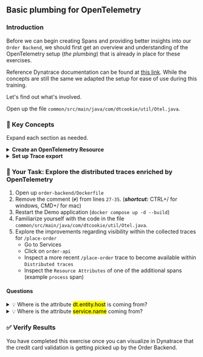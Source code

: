 ## Basic plumbing for OpenTelemetry

### Introduction

Before we can begin creating Spans and providing better insights into our `Order Backend`, we should first get an overview and understanding of the OpenTelemetry setup (_the plumbing_) that is already in place for these exercises.

Reference Dynatrace documentation can be found at [this link](https://docs.dynatrace.com/docs/extend-dynatrace/opentelemetry/walkthroughs/java/java-manual). While the concepts are still the same we adapted the setup for ease of use during this training.

Let's find out what's involved.

Open up the file `common/src/main/java/com/dtcookie/util/Otel.java`.

### 📑 Key Concepts

Expand each section as needed.
<details>
  <summary><strong>Create an OpenTelemetry Resource</strong></summary>
  A resource is nothing more than the representation of an entity which produces telemetry data. In Dynatrace, Resources define the Services which tie together our observability signals (traces, metrics, logs). OpenTelemetry provides an implementation of `Resource` as part of its `SDK`, all we have to provide is attributes to describe this resouce.

  At the very minimum it pays off to define the attribute `service.name`. In our case we expect that value to be available as an Environment Variable. 
  ```java
Resource serviceName = Optional.ofNullable(System.getenv("OTEL_SERVICE_NAME"))
    .map(n -> Attributes.of(AttributeKey.stringKey("service.name"), n)).map(Resource::create)
    .orElseGet(Resource::empty);
  ```

  > 📝 **Note**: `ResourceAttributes` allows us to access "semantic attributes" - industry set standards for attribute names

  Further down in `common/src/main/java/com/dtcookie/util/Otel.java` we attempt to interrogate the OneAgent for some Dynatrace-specific attributes.

  ```java
for (String name : new String[] { "dt_metadata_e617c525669e072eebe3d0f08212e8f2.properties",
        "/var/lib/dynatrace/enrichment/dt_metadata.properties" }) {
    try {
        Properties props = new Properties();
        props.load(name.startsWith("/var") ? new FileInputStream(name) : new FileInputStream(Files.readAllLines(Paths.get(name)).get(0)));
        dtMetadata = dtMetadata.merge(Resource.create(props.entrySet().stream().collect(Attributes::builder,
                        (b, e) -> b.put(e.getKey().toString(), e.getValue().toString()),
                        (b1, b2) -> b1.putAll(b2.build()))
                .build()));
    } catch (IOException e) {
    }
}
```

  > 📝 **Note**: `dt_metadata_e617c525669e072eebe3d0f08212e8f2.json` is a file that contains a path under which OneAgent writes topology-specific dimensions related to the process reading it. This means we can provide Dynatrace with OneAgent supplied information about the Process that our Resource is running on. More on this in the [online documentation](https://www.dynatrace.com/support/help/shortlink/enrich-metrics#oneagent-file-open-interface).
</details>

<details>
<summary><strong>Set up Trace export</strong></summary>

With a resource in place that we can link our Traces to, all we need is a way to send our Traces to Dynatrace.

Before we can make use of the endpoint, we must define our "ingest pipeline". This consists of:
* **Trace Provider** - mandatory to start tracing and it associates traces with a Resource
* **Span Processor** - watches the lifecycle of spans and sends them to an exporter when appropriate; we are using a `Batch Span Processor` which batches spans together and compresses data before sending it
* **Span Exporter** - converts the spans to the required format for the backend platform; we are using the `OTLP Span Exporter` to send spans in OTLP format to the Dynatrace API

OpenTelemetry offers various ways to define that pipeline. For our workshop we have chosen to use Environment Variables - just to keep things simple.

Open up the file `order-backend/Dockerfile`. You can see this all in action with the following environment properties. 

```properties
ENV OTEL_JAVA_GLOBAL_AUTOCONFIGURE_ENABLED=true
ENV OTEL_SERVICE_NAME=order-backend-${GITHUB_USER}
ENV OTEL_EXPORTER_OTLP_PROTOCOL=http/protobuf
ENV OTEL_PROPAGATORS=tracecontext

ENV OTEL_TRACES_EXPORTER=otlp
ENV OTEL_EXPORTER_OTLP_TRACES_PROTOCOL=http/protobuf
ENV OTEL_EXPORTER_OTLP_TRACES_ENDPOINT=http://opentelemetry-collector:4318/v1/traces
```

That's it! With these settings in place you can access the Global OpenTelemetry instance from anywhere within your source code and create a Tracer.<br/>
Our order-backend does that on lines `40-41` of the source file `order-backend/src/main/com/dtcookie/shop/backend/BackendServer.java`. From this point on anywhere within this Java class a tracer will be available for use.

```java
private static OpenTelemetry openTelemetry = GlobalOpenTelemetry.get();
private static final Tracer tracer = openTelemetry.getTracer("manual-instrumentation");
```

</details>

### 📌 Your Task: Explore the distributed traces enriched by OpenTelemetry

1. Open up `order-backend/Dockerfile`
2. Remove the comment (`#`) from lines `27-35`. (***shortcut:*** CTRL+/ for windows, CMD+/ for mac)
3. Restart the Demo application (`docker compose up -d --build`)
4. Familiarize yourself with the code in the file `common/src/main/java/com/dtcookie/util/Otel.java`.
5. Explore the improvements regarding visibility within the collected traces for `/place-order`
    - Go to Services
    - Click on `order-api`
    - Inspect a more recent `/place-order` trace to become available within `Distributed traces`
    - Inspect the `Resource Attributes` of one of the additional spans (example `process` span)

#### Questions

<details><summary>💡 Where is the attribute <mark>dt.entity.host</mark> is coming from?</summary>"semantic attributes" defined in Otel.java (i.e. dt_metadata*)</details>

<details><summary>💡 Where is the attribute <mark>service.name</mark> coming from?</summary>The <mark>serviceName</mark> attributes defined in Otel.java</details>

### ✅ Verify Results

You have completed this exercise once you can visualize in Dynatrace that the credit card validation is getting picked up by the Order Backend.
